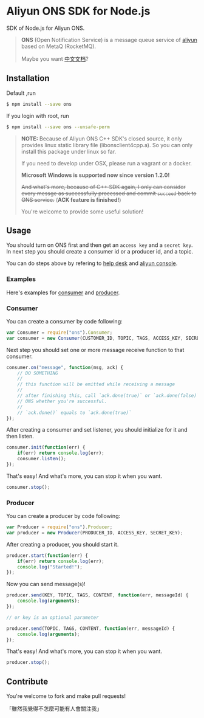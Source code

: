 # Aliyun ONS SDK for Node.js

SDK of Node.js for Aliyun ONS.

> **ONS** (Open Notification Service) is a message queue service of [aliyun](http://www.aliyun.com/product/ons/) based on MetaQ (RocketMQ).
>
> Maybe you want [中文文档](README-zh_cn.md)?

## Installation

Default ,run
```sh
$ npm install --save ons
```
If you login with root, run
```sh
$ npm install --save ons --unsafe-perm
```



> **NOTE:** Because of Aliyun ONS C++ SDK's closed source, it only provides linux static library file (libonsclient4cpp.a). So you can only install this package under linux so far.
>
> If you need to develop under OSX, please run a vagrant or a docker.
>
> **Microsoft Windows is supported now since version 1.2.0!**
>
> ~~And what's more, because of C++ SDK again, I only can consider every messge as successfully processed and commit `succeed` back to ONS service.~~ (**ACK feature is finished!**)
>
> You're welcome to provide some useful solution!

## Usage

You should turn on ONS first and then get an `access key` and a `secret key`. In next step you should create a consumer id or a producer id, and a topic.

You can do steps above by refering to [help desk](https://help.aliyun.com/product/8315024_ons.html) and [aliyun console](http://ons.console.aliyun.com/).

### Examples

Here's examples for [consumer](example/consumer.js) and [producer](example/producer.js).

### Consumer

You can create a consumer by code following:

```javascript
var Consumer = require("ons").Consumer;
var consumer = new Consumer(CUSTOMER_ID, TOPIC, TAGS, ACCESS_KEY, SECRET_KEY);
```

Next step you should set one or more message receive function to that consumer.

```javascript
consumer.on("message", function(msg, ack) {
    // DO SOMETHING
    // 
    // this function will be emitted while receiving a message
    //
    // after finishing this, call `ack.done(true)` or `ack.done(false)` to tell
    // ONS whether you're successful.
    //
    // `ack.done()` equals to `ack.done(true)`
});
```

After creating a consumer and set listener, you should initialize for it and then listen.

```javascript
consumer.init(function(err) {
    if(err) return console.log(err);
    consumer.listen();
});
```

That's easy! And what's more, you can stop it when you want.

```javascript
consumer.stop();
```

### Producer

You can create a producer by code following:

```javascript
var Producer = require("ons").Producer;
var producer = new Producer(PRODUCER_ID, ACCESS_KEY, SECRET_KEY);
```

After creating a producer, you should start it.

```javascript
producer.start(function(err) {
    if(err) return console.log(err);
    console.log("Started!");
});
```

Now you can send message(s)!

```javascript
producer.send(KEY, TOPIC, TAGS, CONTENT, function(err, messageId) {
    console.log(arguments);
});

// or key is an optional parameter

producer.send(TOPIC, TAGS, CONTENT, function(err, messageId) {
    console.log(arguments);
});
```

That's easy! And what's more, you can stop it when you want.

```javascript
producer.stop();
```

## Contribute

You're welcome to fork and make pull requests!

「雖然我覺得不怎麼可能有人會關注我」
